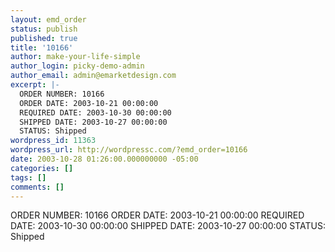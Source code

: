 ```yaml
---
layout: emd_order
status: publish
published: true
title: '10166'
author: make-your-life-simple
author_login: picky-demo-admin
author_email: admin@emarketdesign.com
excerpt: |-
  ORDER NUMBER: 10166
  ORDER DATE: 2003-10-21 00:00:00
  REQUIRED DATE: 2003-10-30 00:00:00
  SHIPPED DATE: 2003-10-27 00:00:00
  STATUS: Shipped
wordpress_id: 11363
wordpress_url: http://wordpressc.com/?emd_order=10166
date: 2003-10-28 01:26:00.000000000 -05:00
categories: []
tags: []
comments: []
---
```

ORDER NUMBER: 10166
ORDER DATE: 2003-10-21 00:00:00
REQUIRED DATE: 2003-10-30 00:00:00
SHIPPED DATE: 2003-10-27 00:00:00
STATUS: Shipped
